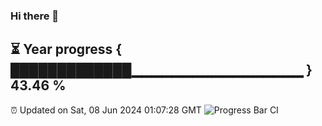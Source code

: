 ### Hi there 👋
⏳ Year progress { █████████████▁▁▁▁▁▁▁▁▁▁▁▁▁▁▁▁▁ } 43.46 %
---
⏰ Updated on Sat, 08 Jun 2024 01:07:28 GMT
![Progress Bar CI](https://github.com/liununu/liununu/workflows/Progress%20Bar%20CI/badge.svg)
